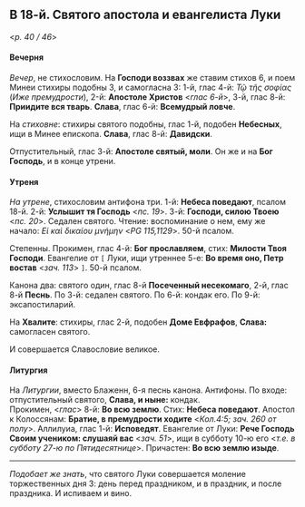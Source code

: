 
## В 18-й. Святого апостола и евангелиста Луки

<*p. 40 / 46*>

#### Вечерня

*Вечер*, не стихословим. На **Господи воззвах** же ставим стихов 6, и поем Минеи стихиры подобны 3, 
и самогласна 3: 1-й, глас 4-й: *Τῷ τῆς σοφίας* (*Иже премудрости*), 2-й: **Апостоле Христов** <*глас 6-й*>, 
3-й, глас 8-й: **Приидите вся тварь**. **Слава**, глас 6-й: **Всемудрый ловче**.

На *стиховне*: стихиры святого подобны, глас 1-й, подобен **Небесных**, ищи в Минее епископа. 
**Слава**, глас 8-й: **Давидски**.

Отпустительный, глас 3-й: **Апостоле святый, моли**. 
Он же и на **Бог Господь**, и в конце утрени. 

#### Утреня

*На утрене*, стихословим антифона три. 1-й: **Небеса поведают**, псалом 18-й. 2-й: **Услышит тя Господь** <*пс. 19*>. 
3-й: **Господи, силою Твоею** <*пс. 20*>. Седален святого. Чтение: воспоминание о нем, ему же начало: 
*Εἱ καὶ δικαίου μνήμην* <*PG 115,1129*>. 50-й псалом.   

Степенны. Прокимен, глас 4-й: **Бог прославляем**, стих: **Милости Твоя Господи**. Евангелие от `[` Луки, ищи 
утреннее 5-е: **Во время оно, Петр востав** <*зач. 113*> `]`. 50-й псалом. 

Канона два: святого один, глас 8-й **Посеченный несекомаго**, 2-й, глас 8-й **Песнь**. 
По 3-й: седален святого. 
По 6-й: кондак его. 
По 9-й: эксапостиларий. 

На **Хвалите**: стихиры, глас 2-й, подобен **Доме Евфрафов**, **Слава:** самогласен святого. 

И совершается Славословие великое. 

#### Литургия 

На *Литургии*, вместо Блаженн, 6-я песнь канона. Антифоны. 
По входе: отпустительный святого, **Слава, и ныне:** кондак.   
Прокимен, <*глас*> 8-й: **Во всю землю**. Стих: **Небеса поведают**. 
Апостол к Колоссянам: **Братие, в премудрости ходите** <*Кол.4:5; зач. 260 от полу*>. 
Аллилуиа, глас 1-й: **Исповедят**. 
Евангелие от Луки: **Рече Господь Своим учеником: слушаяй вас** <*зач. 51*>, ищи в субботу 10-ю его 
<*т.е. в субботу 27-ю по Пятидесятнице*>.
Причастен: **Во всю землю изыде**.

---

*Подобает же знать*, что святого Луки совершается моление торжественных дня 3: день перед праздником, 
и в праздник, и после праздника. И испиваем и вино.    
